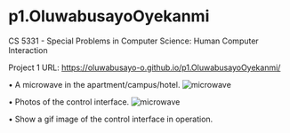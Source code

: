 # p1.OluwabusayoOyekanmi
CS 5331 - Special Problems in Computer Science: Human Computer Interaction

Project 1 URL: https://oluwabusayo-o.github.io/p1.OluwabusayoOyekanmi/


• A microwave in the apartment/campus/hotel.
![microwave](https://user-images.githubusercontent.com/78665905/107136635-cc960b80-68ca-11eb-971d-b69532c44266.jpeg)

•	Photos of the control interface.
![microwave](https://user-images.githubusercontent.com/78665905/107136635-cc960b80-68ca-11eb-971d-b69532c44266.jpeg)

•	Show a gif image of the control interface in operation.


